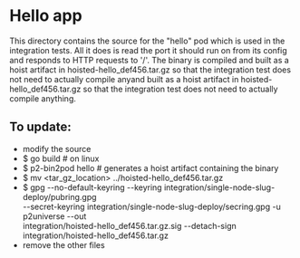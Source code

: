 # Hello app

This directory contains the source for the "hello" pod which is used in the
integration tests. All it does is read the port it should run on from its
config and responds to HTTP requests to '/'. The binary is compiled and built
as a hoist artifact in hoisted-hello_def456.tar.gz so that the integration test
does not need to actually compile anyand built as a hoist artifact in
hoisted-hello_def456.tar.gz so that the integration test does not need to
actually compile anything.

## To update:

* modify the source
* $ go build # on linux 
* $ p2-bin2pod hello # generates a hoist artifact containing the binary
* $ mv <tar_gz_location> ../hoisted-hello_def456.tar.gz
* $ gpg --no-default-keyring --keyring integration/single-node-slug-deploy/pubring.gpg \
  --secret-keyring integration/single-node-slug-deploy/secring.gpg -u p2universe --out \
  integration/hoisted-hello_def456.tar.gz.sig --detach-sign integration/hoisted-hello_def456.tar.gz
* remove the other files

